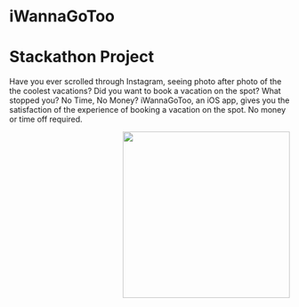 # iWannaGoToo

# Stackathon Project

Have you ever scrolled through Instagram, seeing photo after photo of the the coolest vacations?
Did you want to book a vacation on the spot?
What stopped you? No Time, No Money?
iWannaGoToo, an iOS app, gives you the satisfaction of the experience of booking a vacation on the spot. No money or time off required.


<img align="right" src="https://github.com/iWannaGoToo/iWannaGoToo/Assets.xcassets/AppIcon.appiconset/Icon-1024.png" width="300" height="300" />
